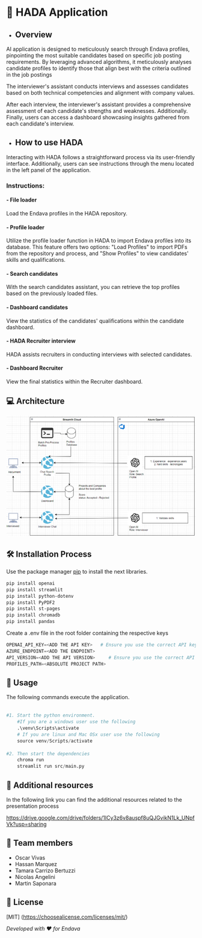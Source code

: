 <h1> 🧐 HADA Application </h1>

- ## Overview

AI application is designed to meticulously search through Endava profiles, pinpointing the most suitable candidates based on specific job posting requirements. By leveraging advanced algorithms, it meticulously analyses candidate profiles to identify those that align best with the criteria outlined in the job postings

The interviewer's assistant conducts interviews and assesses candidates based on both technical competencies and alignment with company values.

After each interview, the interviewer's assistant provides a comprehensive assessment of each candidate's strengths and weaknesses. Additionally. Finally, users can access a dashboard showcasing insights gathered from each candidate's interview.

- ## How to use HADA
Interacting with HADA follows a straightforward process via its user-friendly interface. Additionally, users can see instructions through the menu located in the left panel of the application.

### Instructions:

#### - File loader
Load the Endava profiles in the HADA repository.

#### - Profile loader
Utilize the profile loader function in HADA to import Endava profiles into its database. This feature offers two options: "Load Profiles" to import PDFs from the repository and process, and "Show Profiles" to view candidates' skills and qualifications.

#### - Search candidates
With the search candidates assistant, you can retrieve the top profiles based on the previously loaded files.

#### - Dashboard candidates
View the statistics of the candidates' qualifications within the candidate dashboard.

#### - HADA Recruiter interview
HADA assists recruiters in conducting interviews with selected candidates.

#### - Dashboard Recruiter
View the final statistics within the Recruiter dashboard.


## 💻 Architecture
![Architecture](images/architecture.png)

## 🛠️ Installation Process

Use the package manager [pip](https://pip.pypa.io/en/stable/) to install the next libraries.

```bash
pip install openai
pip install streamlit
pip install python-dotenv
pip install PyPDF2
pip install st-pages
pip install chromadb
pip install pandas
```

Create a .env file in the root folder containing the respective keys

```python
OPENAI_API_KEY=<ADD THE API KEY>   # Ensure you use the correct API key
AZURE_ENDPOINT=<ADD THE ENDPOINT> 
API_VERSION=<ADD THE API VERSION>     # Ensure you use the correct API version
PROFILES_PATH=<ABSOLUTE PROJECT PATH>
```

## 🚀 Usage
The following commands execute the application.


```python

#1. Start the python environment.
    #If you are a windows user use the following
    .\venv\Scripts\activate 
    # If you are linux and Mac OSx user use the following
    source venv/Scripts/activate 

#2. Then start the dependencies
    chroma run
    streamlit run src/main.py
```
## 📘 Additional resources
In the following link you can find the additional resources related to the presentation process


https://drive.google.com/drive/folders/1ICy3z6v8auspf8uQJGvikN1Lk_UNpfVk?usp=sharing


## 🙇 Team members

* Oscar Vivas   
* Hassan Marquez
* Tamara Carrizo Bertuzzi 
* Nicolas Angelini
* Martin Saponara

## 🙏 License

[MIT]
(https://choosealicense.com/licenses/mit/)

*Developed with ❤️ for Endava*
